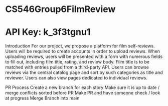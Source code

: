 # CS546Group6FilmReview

# API Key: k_3f3tgnu1

Introduction
For our project, we propose a platform for film self-reviews. Users will be required to create accounts in order to upload reviews. When uploading reviews, users will be presented with a form with numerous fields to fill out, including film title, rating, and review body. Film title is to be matched with entries pulled from a third-party API. Users can browse reviews via the central catalog page and sort by such categories as title and reviewer. Users can also view pages dedicated to individual reviews.

PR Process
Create a new branch for each story
Make sure it is up to date / merge conflicts sorted before PR
Make PR and have someone check / look at progress
Merge Branch into main
